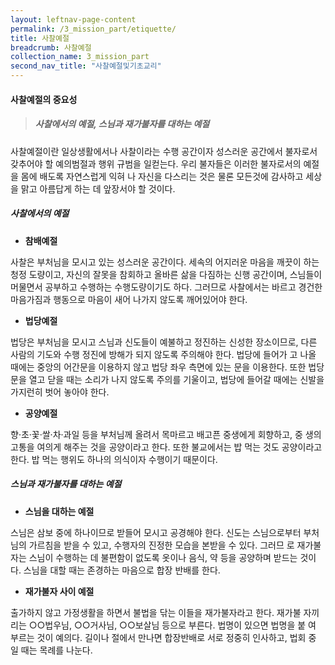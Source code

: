 ```yaml
---
layout: leftnav-page-content
permalink: /3_mission_part/etiquette/
title: 사찰예절
breadcrumb: 사찰예절
collection_name: 3_mission_part
second_nav_title: "사찰예절및기초교리"
---
```


#### **사찰예절의 중요성**
> ##### *사찰에서의 예절, 스님과 재가불자를 대하는 예절*

사찰예절이란 일상생활에서나 사찰이라는 수행 공간이자 성스러운 공간에서 불자로서 갖추어야 할 예의범절과 행위 규범을 일컫는다. 우리 불자들은 이러한 불자로서의 예절 을 몸에 배도록 자연스럽게 익혀 나 자신을 다스리는 것은 물론 모든것에 감사하고 세상을 맑고 아름답게 하는 데 앞장서야 할 것이다.


##### **사찰에서의 예절**

* **참배예절**

사찰은 부처님을 모시고 있는 성스러운 공간이다. 세속의 어지러운 마음을 깨끗이 하는 청정 도량이고, 자신의 잘못을 참회하고 올바른 삶을 다짐하는 신행 공간이며, 스님들이 머물면서 공부하고 수행하는 수행도량이기도 하다. 그러므로 사찰에서는 바르고 경건한 마음가짐과 행동으로 마음이 새어 나가지 않도록 깨어있어야 한다.

* **법당예절**

법당은 부처님을 모시고 스님과 신도들이 예불하고 정진하는 신성한 장소이므로, 다른 사람의 기도와 수행 정진에 방해가 되지 않도록 주의해야 한다. 법당에 들어가 고 나올 때에는 중앙의 어간문을 이용하지 않고 법당 좌우 측면에 있는 문을 이용한다. 또한 법당 문을 열고 닫을 때는 소리가 나지 않도록 주의를 기울이고, 법당에 들어갈 때에는 신발을 가지런히 벗어 놓아야 한다.

* **공양예절**

향·초·꽃·쌀·차·과일 등을 부처님께 올려서 목마르고 배고픈 중생에게 회향하고, 중 생의 고통을 여의게 해주는 것을 공양이라고 한다. 또한 불교에서는 밥 먹는 것도 공양이라고 한다. 밥 먹는 행위도 하나의 의식이자 수행이기 때문이다.


##### **스님과 재가불자를 대하는 예절**

* **스님을 대하는 예절**

스님은 삼보 중에 하나이므로 받들어 모시고 공경해야 한다. 신도는 스님으로부터 부처님의 가르침을 받을 수 있고, 수행자의 진정한 모습을 본받을 수 있다. 그러므 로 재가불자는 스님이 수행하는 데 불편함이 없도록 옷이나 음식, 약 등을 공양하며 받드는 것이다. 스님을 대할 때는 존경하는 마음으로 합장 반배를 한다.


* **재가불자 사이 예절**

출가하지 않고 가정생활을 하면서 불법을 닦는 이들을 재가불자라고 한다. 재가불 자끼리는 ○○법우님, ○○거사님, ○○보살님 등으로 부른다. 법명이 있으면 법명을 붙 여 부르는 것이 예의다. 길이나 절에서 만나면 합장반배로 서로 정중히 인사하고, 법회 중 일 때는 목례를 나눈다.
